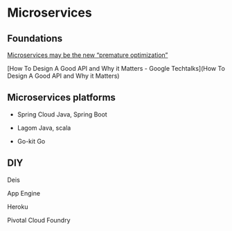 # Microservices

## Foundations

[Microservices may be the new “premature optimization”](http://www.ptone.com/dablog/2015/07/microservices-may-be-the-new-premature-optimization/)

[How To Design A Good API and Why it Matters - Google Techtalks](How To Design A Good API and Why it Matters)


## Microservices platforms

* Spring Cloud
Java, Spring Boot

* Lagom
Java, scala

* Go-kit
Go

## DIY
Deis

App Engine

Heroku

Pivotal Cloud Foundry
